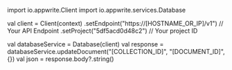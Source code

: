 import io.appwrite.Client
import io.appwrite.services.Database

val client = Client(context)
  .setEndpoint("https://[HOSTNAME_OR_IP]/v1") // Your API Endpoint
  .setProject("5df5acd0d48c2") // Your project ID

val databaseService = Database(client)
val response = databaseService.updateDocument("[COLLECTION_ID]", "[DOCUMENT_ID]", {})
val json = response.body?.string()